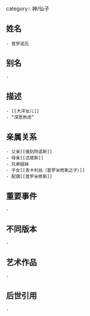 category:: 神/仙子
## 姓名
	- 普罗诺厄
## 别名
	-
## 描述
	- [[大洋女儿]]
	- “深思熟虑”
## 亲属关系
	- 父亲[[俄刻阿诺斯]]
	- 母亲[[忒堤斯]]
	- 兄弟姐妹
	- 子女[[丢卡利翁（普罗米修斯之子）]]
	- 配偶[[普罗米修斯]]
## 重要事件
	-
## 不同版本
	-
## 艺术作品
	-
## 后世引用
	-

